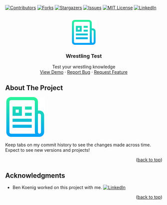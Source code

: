 <div id="top"></div>
<!--
*** Thanks for checking out the Best-README-Template. If you have a suggestion
*** that would make this better, please fork the repo and create a pull request
*** or simply open an issue with the tag "enhancement".
*** Don't forget to give the project a star!
*** Thanks again! Now go create something AMAZING! :D
-->



<!-- PROJECT SHIELDS -->
<!--
*** I'm using markdown "reference style" links for readability.
*** Reference links are enclosed in brackets [ ] instead of parentheses ( ).
*** See the bottom of this document for the declaration of the reference variables
*** for contributors-url, forks-url, etc. This is an optional, concise syntax you may use.
*** https://www.markdownguide.org/basic-syntax/#reference-style-links
-->
[![Contributors][contributors-shield]][contributors-url]
[![Forks][forks-shield]][forks-url]
[![Stargazers][stars-shield]][stars-url]
[![Issues][issues-shield]][issues-url]
[![MIT License][license-shield]][license-url]
[![LinkedIn][linkedin-shield]][linkedin-url]



<!-- PROJECT LOGO -->
<br />
<div align="center">
  <a href="https://atmention.github.io/code_test/">
    <img src="assets/images/logo.png" alt="Logo" width="80" height="80">
  </a>

<h3 align="center">Wrestling Test</h3>

  <p align="center">
    Test your wrestling knowledge 
    <br />
    <a href="https://atmention.github.io/code_test/">View Demo</a>
    ·
    <a href="https://atmention.github.io/code_test/issues">Report Bug</a>
    ·
    <a href="https://atmention.github.io/code_test/issues">Request Feature</a>
  </p>
</div>



<!-- ABOUT THE PROJECT -->
## About The Project

[![Product Name Screen Shot][product-screenshot]](https://atmention.github.io/code_test/)

Keep tabs on my commit history to see the changes made across time.
Expect to see new versions and projects!

<p align="right">(<a href="#top">back to top</a>)</p>

<!-- ACKNOWLEDGMENTS -->
## Acknowledgments

* Ben Koenig worked on this project with me. [![LinkedIn][linkedin-shield]][linkedin-url-ben]

<p align="right">(<a href="#top">back to top</a>)</p>



<!-- MARKDOWN LINKS & IMAGES -->
<!-- https://www.markdownguide.org/basic-syntax/#reference-style-links -->
[contributors-shield]: https://img.shields.io/github/contributors/atmention/code_test.svg?style=for-the-badge
[contributors-url]: https://github.com/atmention/code_test/graphs/contributors
[forks-shield]: https://img.shields.io/github/forks/atmention/code_test.svg?style=for-the-badge
[forks-url]: https://github.com/atmention/code_test/network/members
[stars-shield]: https://img.shields.io/github/stars/atmention/code_test.svg?style=for-the-badge
[stars-url]: https://github.com/atmention/code_test/stargazers
[issues-shield]: https://img.shields.io/github/issues/atmention/code_test.svg?style=for-the-badge
[issues-url]: https://github.com/atmention/code_test/issues
[license-shield]: https://img.shields.io/github/license/atmention/code_test.svg?style=for-the-badge
[license-url]: https://github.com/atmention/code_test/blob/main/LICENSE
[linkedin-shield]: https://img.shields.io/badge/-LinkedIn-black.svg?style=for-the-badge&logo=linkedin&colorB=555
[linkedin-url]: https://www.linkedin.com/in/tim-carrier-9a2a9a22/
[linkedin-url-ben]: https://www.linkedin.com/in/bk09/
[product-screenshot]: assets/images/logo.png


